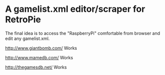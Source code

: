 # A gamelist.xml editor/scraper for RetroPie

The final idea is to access the "RaspberryPi" comfortable from browser and edit any gamelist.xml.

http://www.giantbomb.com/ Works

http://www.mamedb.com/ Works

http://thegamesdb.net/ Works
